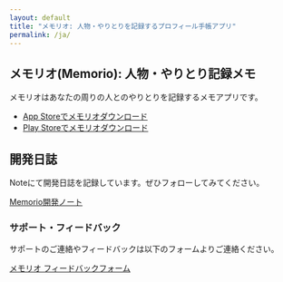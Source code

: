 ```yaml
---
layout: default
title: "メモリオ: 人物・やりとりを記録するプロフィール手帳アプリ"
permalink: /ja/
---
```


## メモリオ(Memorio): 人物・やりとり記録メモ

メモリオはあなたの周りの人とのやりとりを記録するメモアプリです。

- [App Storeでメモリオダウンロード](https://apps.apple.com/us/app/Memorio/id1508929510)
- [Play Storeでメモリオダウンロード](https://play.google.com/store/apps/details?id=io.github.suztomo.hitomemo)

## 開発日誌

Noteにて開発日誌を記録しています。ぜひフォローしてみてください。

[Memorio開発ノート](https://note.com/suztomo)

### サポート・フィードバック

サポートのご連絡やフィードバックは以下のフォームよりご連絡ください。

[メモリオ フィードバックフォーム](
https://docs.google.com/forms/d/e/1FAIpQLSd9rZy-nX6WKlC-OEwWZv1oFasZANsaESyCLLzLFuKgtb1OIQ/viewform)
